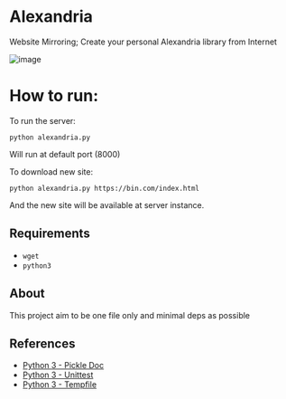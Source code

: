 # Alexandria
Website Mirroring; Create your personal Alexandria library from Internet

![image](https://github.com/thiagolopes/alexandria/assets/5994972/642f4c31-8253-46ef-bcd7-d347c6cee742)

# How to run:
To run the server:
```
python alexandria.py
```
Will run at default port (8000)

To download new site:
```
python alexandria.py https://bin.com/index.html
```
And the new site will be available at server instance.

## Requirements
- `wget`
- `python3`

## About
This project aim to be one file only and minimal deps as possible

## References

- [Python 3 - Pickle Doc](https://docs.python.org/3/library/pickle.html) 
- [Python 3 - Unittest](https://docs.python.org/3/library/unittest.html)
- [Python 3 - Tempfile](https://docs.python.org/3/library/tempfile.html)
